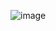 ![image](https://user-images.githubusercontent.com/74856331/229290897-c251595e-ccf8-45fd-90bf-1e983baa38ae.png)
